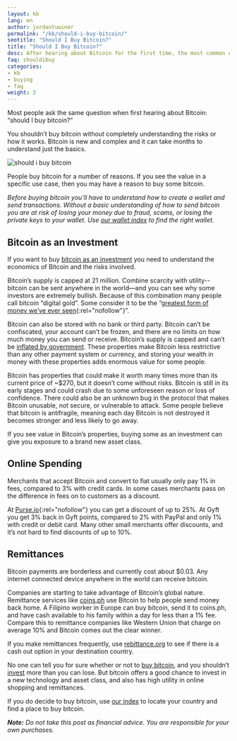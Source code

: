 ```yaml
---
layout: kb
lang: en
author: jordantuwiner
permalink: "/kb/should-i-buy-bitcoin/"
seotitle: "Should I Buy Bitcoin?"
title: "Should I Buy Bitcoin?"
desc: After hearing about Bitcoin for the first time, the most common question people ask is - should I buy bitcoin?
faq: shouldibuy
categories: 
- kb
- buying
- faq
weight: 3
---
```


Most people ask the same question when first hearing about Bitcoin: “should I buy bitcoin?”

You shouldn’t buy bitcoin without completely understanding the risks or how it works. Bitcoin is new and complex and it can take months to understand just the basics. 

![should i buy bitcoin](https://www.buybitcoinworldwide.com/img/icons/bitcoins.png) 

People buy bitcoin for a number of reasons. If you see the value in a specific use case, then you may have a reason to buy some bitcoin.

*Before buying bitcoin you’ll have to understand how to create a wallet and send transactions. Without a basic understanding of how to send bitcoin you are at risk of losing your money due to fraud, scams, or losing the private keys to your wallet. Use [our wallet index](/wallets/) to find the right wallet.* 

## Bitcoin as an Investment 

If you want to buy [bitcoin as an investment](/kb/investing-in-bitcoin/) you need to understand the economics of Bitcoin and the risks involved. 

Bitcoin’s supply is capped at 21 million. Combine scarcity with utility--bitcoin can be sent anywhere in the world—and you can see why some investors are extremely bullish. Because of this combination many people call bitcoin “digital gold”. Some consider it to be the “[greatest form of money we’ve ever seen](http://bigthink.com/think-tank/why-bitcoin-is-the-best-form-of-money-weve-ever-seen-with-wences-casares){:rel="nofollow"}”. 

Bitcoin can also be stored with no bank or third party. Bitcoin can’t be confiscated, your account can’t be frozen, and there are no limits on how much money you can send or receive. Bitcoin’s supply is capped and can’t be [inflated by government](/kb/hedge-against-inflation-with-bitcoin). These properties make Bitcoin less restrictive than any other payment system or currency, and storing your wealth in money with these properties adds enormous value for some people. 

Bitcoin has properties that could make it worth many times more than its current price of ~$270, but it doesn’t come without risks. Bitcoin is still in its early stages and could crash due to some unforeseen reason or loss of confidence. There could also be an unknown bug in the protocol that makes Bitcoin unusable, not secure, or vulnerable to attack. Some people believe that bitcoin is antifragile, meaning each day Bitcoin is not destroyed it becomes stronger and less likely to go away. 

If you see value in Bitcoin’s properties, buying some as an investment can give you exposure to a brand new asset class. 

## Online Spending

Merchants that accept Bitcoin and convert to fiat usually only pay 1% in fees, compared to 3% with credit cards. In some cases merchants pass on the difference in fees on to customers as a discount. 

At [Purse.io](http://buybitcoinww.co/purse_io){:rel="nofollow"} you can get a discount of up to 25%. At Gyft you get 3% back in Gyft points, compared to 2% with PayPal and only 1% with credit or debit card. Many other small merchants offer discounts, and it’s not hard to find discounts of up to 10%. 

## Remittances

Bitcoin payments are borderless and currently cost about $0.03. Any internet connected device anywhere in the world can receive bitcoin. 

Companies are starting to take advantage of Bitcoin’s global nature. Remittance services like [coins.ph](http://coins.ph/) use Bitcoin to help people send money back home. A Filipino worker in Europe can buy bitcoin, send it to coins.ph, and have cash available to his family within a day for less than a 1% fee. Compare this to remittance companies like Western Union that charge on average 10% and Bitcoin comes out the clear winner. 

If you make remittances frequently, use [rebittance.org](https://rebittance.org/) to see if there is a cash out option in your destination country.
 
No one can tell you for sure whether or not to [buy bitcoin](https://www.buybitcoinworldwide.com/), and you shouldn’t [invest](/kb/investing-in-bitcoin/) more than you can lose. But bitcoin offers a good chance to invest in a new technology and asset class, and also has high utility in online shopping and remittances.
 
If you do decide to buy bitcoin, use [our index](/en/) to locate your country and find a place to buy bitcoin. 

*__Note:__ Do not take this post as financial advice. You are responsible for your own purchases.*
